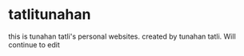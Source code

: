 # tatlitunahan
this is tunahan tatli's personal websites.
created by tunahan tatli.
Will continue to edit
